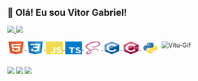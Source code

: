 ﻿## 👋 Olá! Eu sou Vitor Gabriel!
 <div>
  <a href="https://github.com/vitorgabriel27">
  <img height="180px" src="https://github-readme-stats.vercel.app/api?username=vitorgabriel27&show_icons=true&theme=dracula&include_all_commits=true&count_private=true"/>
  <img height="120px" src="https://github-readme-stats.vercel.app/api/top-langs/?username=vitorgabriel27&layout=compact&langs_count=16&theme=dracula"/>
</div>
<div style="display: inline_block"><br>
  <img align="center" alt="Vitu-HTML" height="30" width="40" src="https://raw.githubusercontent.com/devicons/devicon/master/icons/html5/html5-original.svg">	
  <img align="center" alt="Vitu-CSS" height="30" width="40" src="https://raw.githubusercontent.com/devicons/devicon/master/icons/css3/css3-original.svg">
  <img align="center" alt="Vitu-Js" height="30" width="40" src="https://raw.githubusercontent.com/devicons/devicon/master/icons/javascript/javascript-plain.svg">
  <img align="center" alt="Vitu-Ts" height="30" width="40" src="https://raw.githubusercontent.com/devicons/devicon/master/icons/typescript/typescript-plain.svg">
  <img align="center" alt="Vitu-scss" height="30" width="40" src="https://raw.githubusercontent.com/devicons/devicon/master/icons/scss/scss-original.svg">
  <img align="center" alt="Vitu-C" height="30" width="40" src="https://raw.githubusercontent.com/devicons/devicon/master/icons/c/c-original.svg">
  <img align="center" alt="Vitu-C" height="30" width="40" src="https://raw.githubusercontent.com/devicons/devicon/master/icons/cplusplus/cplusplus-original.svg">
  <img align="center" alt="Vitu-Python" height="30" width="40" src="https://raw.githubusercontent.com/devicons/devicon/master/icons/python/python-original.svg">
  <img align="right" alt="Vitu-Gif" src="https://media.giphy.com/media/Q7SKqn3G97xpmfSOvG/giphy.gif" width = "150px" height="150px">
</div>
  
  ##
 
<div> 
  <a href="https://www.instagram.com/vitor_gabrielg13/" target="_blank"><img src="https://img.shields.io/badge/-Instagram-%23E4405F?style=for-the-badge&logo=instagram&logoColor=white" target="_blank"></a>
  <a href = "mailto: vitorg135@gmail.com"><img src="https://img.shields.io/badge/-Gmail-%23333?style=for-the-badge&logo=gmail&logoColor=white" target="_blank"></a>
  <a href="https://www.linkedin.com/in/vitor-gabriel-90732a198/" target="_blank"><img src="https://img.shields.io/badge/-LinkedIn-%230077B5?style=for-the-badge&logo=linkedin&logoColor=white" target="_blank"></a> 
 
</div>
